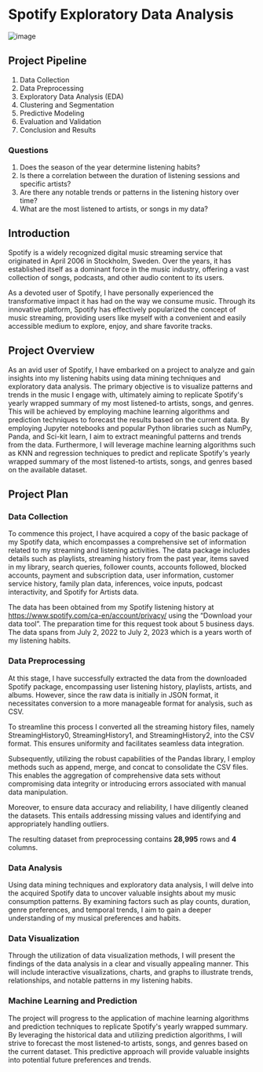 # Spotify Exploratory Data Analysis
![image](https://github.com/kechiemerole/Spotify-Data-Mining-Project/assets/97633203/6fc7e9e6-6f88-4033-9ebf-66024413d3bf)

## Project Pipeline
1. Data Collection
2. Data Preprocessing
3. Exploratory Data Analysis (EDA)
4. Clustering and Segmentation
5. Predictive Modeling
6. Evaluation and Validation
7. Conclusion and Results

### Questions
1. Does the season of the year determine listening habits?
2. Is there a correlation between the duration of listening sessions and specific artists?
3. Are there any notable trends or patterns in the listening history over time?
4. What are the most listened to artists, or songs in my data?

## Introduction
Spotify is a widely recognized digital music streaming service that originated in April 2006 in Stockholm, Sweden. Over the years, it has established itself as a dominant force in the music industry, offering a vast collection of songs, podcasts, and other audio content to its users.

As a devoted user of Spotify, I have personally experienced the transformative impact it has had on the way we consume music. Through its innovative platform, Spotify has effectively popularized the concept of music streaming, providing users like myself with a convenient and easily accessible medium to explore, enjoy, and share favorite tracks.

## Project Overview 
As an avid user of Spotify, I have embarked on a project to analyze and gain insights into my listening habits using data mining techniques and exploratory data analysis. The primary objective is to visualize patterns and trends in the music I engage with, ultimately aiming to replicate Spotify's yearly wrapped summary of my most listened-to artists, songs, and genres. This will be achieved by employing machine learning algorithms and prediction techniques to forecast the results based on the current data. By employing Jupyter notebooks and popular Python libraries such as NumPy, Panda, and Sci-kit learn, I aim to extract meaningful patterns and trends from the data. Furthermore, I will leverage machine learning algorithms such as KNN and regression techniques to predict and replicate Spotify's yearly wrapped summary of the most listened-to artists, songs, and genres based on the available dataset.

## Project Plan 
### Data Collection
To commence this project, I have acquired a copy of the basic package of my Spotify data, which encompasses a comprehensive set of information related to my streaming and listening activities. The data package includes details such as playlists, streaming history from the past year, items saved in my library, search queries, follower counts, accounts followed, blocked accounts, payment and subscription data, user information, customer service history, family plan data, inferences, voice inputs, podcast interactivity, and Spotify for Artists data.

The data has been obtained from my Spotify listening history at https://www.spotify.com/ca-en/account/privacy/ using the “Download your data tool”. The preparation time for this request took about 5 business days. The data spans from July 2, 2022 to July 2, 2023 which is a years worth of my listening habits.

### Data Preprocessing 
At this stage, I have successfully extracted the data from the downloaded Spotify package, encompassing user listening history, playlists, artists, and albums. However, since the raw data is initially in JSON format, it necessitates conversion to a more manageable format for analysis, such as CSV.

To streamline this process I converted all the streaming history files, namely StreamingHistory0, StreamingHistory1, and StreamingHistory2, into the CSV format. This ensures uniformity and facilitates seamless data integration.

Subsequently, utilizing the robust capabilities of the Pandas library, I employ methods such as append, merge, and concat to consolidate the CSV files. This enables the aggregation of comprehensive data sets without compromising data integrity or introducing errors associated with manual data manipulation.

Moreover, to ensure data accuracy and reliability, I have diligently cleaned the datasets. This entails addressing missing values and identifying and appropriately handling outliers. 

The resulting dataset from preprocessing contains <b>28,995</b> rows and <b>4</b> columns.

### Data Analysis
Using data mining techniques and exploratory data analysis, I will delve into the acquired Spotify data to uncover valuable insights about my music consumption patterns. By examining factors such as play counts, duration, genre preferences, and temporal trends, I aim to gain a deeper understanding of my musical preferences and habits.

### Data Visualization
Through the utilization of data visualization methods, I will present the findings of the data analysis in a clear and visually appealing manner. This will include interactive visualizations, charts, and graphs to illustrate trends, relationships, and notable patterns in my listening habits.

### Machine Learning and Prediction
The project will progress to the application of machine learning algorithms and prediction techniques to replicate Spotify's yearly wrapped summary. By leveraging the historical data and utilizing prediction algorithms, I will strive to forecast the most listened-to artists, songs, and genres based on the current dataset. This predictive approach will provide valuable insights into potential future preferences and trends.


